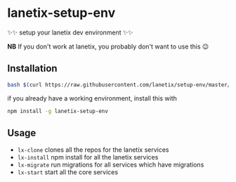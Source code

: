 lanetix-setup-env
=================
:sparkles::sparkles: setup your lanetix dev environment :sparkles::sparkles:

__NB__ If you don't work at lanetix, you probably don't want to use this :wink:

Installation
------------

```bash
bash $(curl https://raw.githubusercontent.com/lanetix/setup-env/master/install.sh)
```

if you already have a working environment, install this with
```bash
npm install -g lanetix-setup-env
```

Usage
-----

- `lx-clone` clones all the repos for the lanetix services
- `lx-install` npm install for all the lanetix services
- `lx-migrate` run migrations for all services which have migrations
- `lx-start` start all the core services
